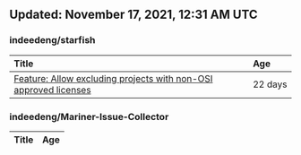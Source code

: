 ## Updated: November 17, 2021, 12:31 AM UTC


### indeedeng/starfish
|**Title**|**Age**|
|:----|:----|
|[Feature: Allow excluding projects with non-OSI approved licenses](https://github.com/indeedeng/starfish/issues/126)|22&nbsp;days|


### indeedeng/Mariner-Issue-Collector
|**Title**|**Age**|
|:----|:----|